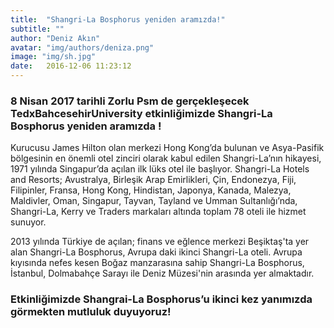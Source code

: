 ```yaml
---
title:  "Shangri-La Bosphorus yeniden aramızda!"
subtitle: ""
author: "Deniz Akın"
avatar: "img/authors/deniza.png"
image: "img/sh.jpg"
date:   2016-12-06 11:23:12
---
```


### 8 Nisan 2017 tarihli Zorlu Psm de gerçekleşecek TedxBahcesehirUniversity etkinliğimizde Shangri-La Bosphorus yeniden aramızda !

Kurucusu James Hilton olan merkezi Hong Kong’da bulunan ve Asya-Pasifik bölgesinin en önemli otel zinciri olarak kabul edilen Shangri-La’nın hikayesi, 1971 yılında Singapur’da açılan ilk lüks otel ile başlıyor. Shangri-La Hotels and Resorts; Avustralya, Birleşik Arap Emirlikleri, Çin, Endonezya, Fiji, Filipinler, Fransa, Hong Kong, Hindistan, Japonya, Kanada, Malezya, Maldivler, Oman, Singapur, Tayvan, Tayland ve Umman Sultanlığı’nda, Shangri-La, Kerry ve Traders markaları altında toplam 78 oteli ile hizmet sunuyor.

2013 yılında Türkiye de açılan; finans ve eğlence merkezi Beşiktaş'ta yer alan Shangri-La Bosphorus, Avrupa daki ikinci Shangri-La oteli.
Avrupa kıyısında nefes kesen Boğaz manzarasına sahip Shangri-La Bosphorus, İstanbul, Dolmabahçe Sarayı ile Deniz Müzesi'nin arasında yer almaktadır.


### Etkinliğimizde Shangrai-La Bosphorus’u ikinci kez yanımızda görmekten mutluluk duyuyoruz!

